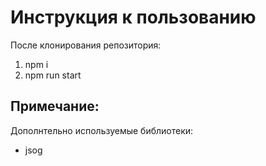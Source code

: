 <h1>Инструкция к пользованию</h1>

После клонирования репозитория:
<ol>
  <li>npm i</li>
  <li>npm run start</li>
</ol>

<h2>Примечание:</h2>

Дополнтельно используемые библиотеки:
<ul>
  <li>jsog</li>
</ul>
